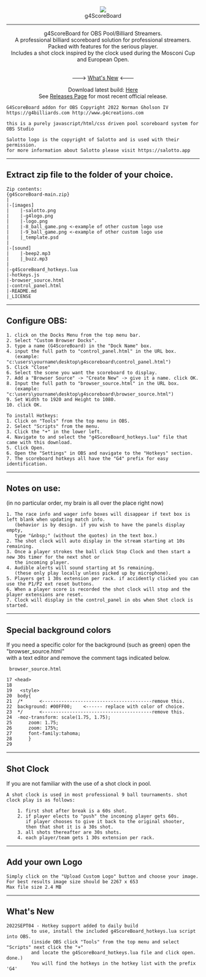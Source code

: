 <div align="center">
<img src ="https://g4billiards.com/coinflip/images/9ball_clipart_stylized_100.png"><br>
g4ScoreBoard<hR>
g4ScoreBoard for OBS Pool/Billiard Streamers.<br>
A professional billiard scoreboard solution for professional streamers.<br>
Packed with features for the serious player.<br>
Includes a shot clock inspired by the clock used during the Mosconi Cup and European Open.<br><br>

---> [What's New](https://github.com/ngholson/g4ScoreBoard/blob/main/README.md#whats-new) <---

Download latest build: [Here](https://github.com/ngholson/g4ScoreBoard/archive/refs/tags/v1.5.9.zip)<br>
See [Releases Page](https://github.com/ngholson/g4ScoreBoard/releases) for most recent official release.

</div>

```
G4ScoreBoard addon for OBS Copyright 2022 Norman Gholson IV
https://g4billiards.com http://www.g4creations.com

this is a purely javascript/html/css driven pool scoreboard system for OBS Studio

Salotto logo is the copyright of Salotto and is used with their permission.
for more information about Salotto please visit https://salotto.app
```
-------------------------------------------------------------

## Extract zip file to the folder of your choice.<br>

```
Zip contents:
{g4ScoreBoard-main.zip}
|
|-[images]
|    |-salotto.png
|    |-g4logo.png
|    |-logo.png
|    |-8_ball_game.png <-example of other custom logo use
|    |-9_ball_game.png <-example of other custom logo use
|    |_template.psd
|
|-[sound]
|    |-beep2.mp3
|    |_buzz.mp3
|   
|-g4ScoreBoard_hotkeys.lua
|-hotkeys.js   
|-browser_source.html   
|-control_panel.html
|-README.md
|_LICENSE

```
--------------------------------------------------------------

## Configure OBS: 
```
1. click on the Docks Menu from the top menu bar.
2. Select "Custom Browser Docks".
3. type a name (G4ScoreBoard) in the "Dock Name" box.
4. input the full path to "control_panel.html" in the URL box. 
   (example: "c:\users\yourname\desktop\g4scoreboard\control_panel.html")
5. Click "Close"
6. Select the scene you want the scoreboard to display.
7. Add a "Browser Source" -> "Create New" -> give it a name. click OK.
8. Input the full path to "browser_source.html" in the URL box.
   (example: "c:\users\yourname\desktop\g4scoreboard\browser_source.html")
9. Set Width to 1920 and Height to 1080. 
10. click OK.

To install Hotkeys:
1. Click on "Tools" from the top menu in OBS.
2. Select "Scripts" from the menu.
3. Click the "+" in the lower left.
4. Navigate to and select the "g4ScoreBoard_hotkeys.lua" file that came with this download.
5. Click Open.  
6. Open the "Settings" in OBS and navigate to the "Hotkeys" section.
7. The scoreboard hotkeys all have the "G4" prefix for easy identification.
```
--------------------------------------------------------------

## Notes on use:  
(in no particular order, my brain is all over the place right now)
```
1. The race info and wager info boxes will disappear if text box is left blank when updating match info.
   (behavior is by design. if you wish to have the panels display empty,
   type "&nbsp;" (without the quotes) in the text box.)
2. The shot clock will auto display in the stream starting at 10s remaining.
3. Once a player strokes the ball click Stop Clock and then start a new 30s timer for the next shot or
   the incoming player.
4. Audible alerts will sound starting at 5s remaining. 
   (these only play locally unless picked up by microphone).
5. Players get 1 30s extension per rack. if accidently clicked you can use the P1/P2 ext reset buttons. 
6. When a player score is recorded the shot clock will stop and the player extensions are reset. 
7. Clock will display in the control_panel in obs when Shot clock is started. 
```	
---------------------------------------------------------------

## Special background colors
If you need a specific color for the background (such as green) open the "browser_source.html" <br>
with a text editor and remove the comment tags indicated below. 

     browser_source.html
	
	17 <head>
	18
	19   <style>
	20 	body{
	21 	/*      <----------------------------------------remove this.
	22	background: #00FF00;	<------ replace with color of choice.
	23	*/      <----------------------------------------remove this.
	24 	-moz-transform: scale(1.75, 1.75);
	25      zoom: 1.75;
	26      zoom: 175%;
	27      font-family:tahoma;
	28      }
	29


--------------------------------------------------------------

## Shot Clock
If you are not familiar with the use of a shot clock in pool.
```
A shot clock is used in most professional 9 ball tournaments. shot clock play is as follows:

	1. first shot after break is a 60s shot. 
	2. if player elects to "push" the incoming player gets 60s. 
	   if player chooses to give it back to the original shooter, 
	   then that shot it is a 30s shot. 
	3. all shots thereafter are 30s shots.
	4. each player/team gets 1 30s extension per rack. 
```	   

---------------------------------------------------------------

## Add your own Logo
```
Simply click on the "Upload Custom Logo" button and choose your image.
For best results image size should be 2267 x 653
Max file size 2.4 MB 

```

---------------------------------------------------------------
## What's New
```
2022SEPT04 - Hotkey support added to daily build
	     to use, install the included g4ScoreBoard_hotkeys.lua script into OBS.
	     (inside OBS click "Tools" from the top menu and select "Scripts" next click the "+"
	     and locate the g4ScoreBoard_hotkeys.lua file and click open. done.) 
	     You will find the hotkeys in the hotkey list with the prefix 'G4'
```
